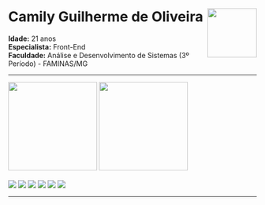 # Camily Guilherme de Oliveira <img src="https://cdn.picrew.me/shareImg/org/202502/338224_7wcuPpj5.png" align="right" width="100"/>
**Idade:** 21 anos  
**Especialista:** Front-End  
**Faculdade:** Análise e Desenvolvimento de Sistemas (3º Período) - FAMINAS/MG  

---

<div>
  <img height="180em" src="https://github-readme-stats.vercel.app/api?username=camilyolivei&show_icons=true&theme=radical"/>
  <img height="180em" src="https://github-readme-stats.vercel.app/api/top-langs/?username=camilyolivei&layout=compact&theme=radical""/>
</div>

<br />

<div>
  <img src="https://img.shields.io/badge/-JavaScript-F7DF1E?style=flat&logo=javascript&logoColor=000" />
  <img src="https://img.shields.io/badge/-HTML5-E34F26?style=flat&logo=html5&logoColor=fff" />
  <img src="https://img.shields.io/badge/-CSS3-1572B6?style=flat&logo=css3&logoColor=fff" />
  <img src="https://img.shields.io/badge/-React-61DAFB?style=flat&logo=react&logoColor=000" />
  <img src="https://img.shields.io/badge/-PowerBI-F2C811?style=flat&logo=powerbi&logoColor=000" />
  <img src="https://img.shields.io/badge/-SQL-4479A1?style=flat&logo=mysql&logoColor=fff"/>
</div>


---


